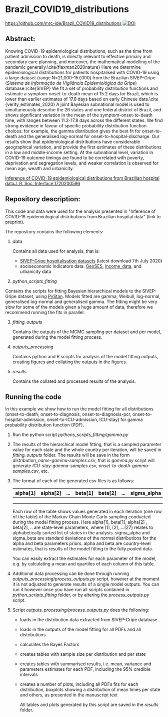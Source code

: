 # Brazil_COVID19_distributions 




https://github.com/mrc-ide/Brazil_COVID19_distributions [![DOI](https://zenodo.org/badge/279160599.svg)](https://zenodo.org/badge/latestdoi/279160599)

## Abstract:

Knowing COVID-19 epidemiological distributions, such as the time from patient admission to death, is directly relevant to effective primary and secondary care planning, and moreover, the mathematical modelling of the pandemic generally.\cite{flaxman2020nature} Here we determine epidemiological distributions for patients hospitalised with COVID-19 using a large dataset (range N=21,000-157,000) from the Brazilian SIVEP-Gripe (*Sistema  de  Informação  de  Vigilância  Epidemiológica  da  Gripe*) database.\cite{SIVEP} We fit a set of probability distribution functions and estimate a symptom-onset-to-death mean of 15.2 days for Brazil, which is lower than earlier estimates of 17.8 days based on early Chinese data.\cite {verity_estimates_2020} A joint Bayesian subnational model is used to simultaneously describe the 26 states and one federal district of Brazil, and shows significant variation in the mean of the symptom-onset-to-death time, with ranges between 11.2-17.8 days across the different states. We find strong evidence in favour of specific probability distribution function choices: for example, the gamma distribution gives the best fit for onset-to-death and the generalised log-normal for onset-to-hospital-discharge. Our results show that epidemiological distributions have considerable geographical variation, and provide the first estimates of these distributions in a low and middle-income setting. At the subnational level, variation in COVID-19 outcome timings are found to be correlated with poverty, deprivation and segregation levels, and weaker correlation is observed for mean age, wealth and urbanicity.

[Inference of COVID-19 epidemiological distributions from Brazilian hospital dataJ. R. Soc. Interface.1720200596](https://royalsocietypublishing.org/doi/abs/10.1098/rsif.2020.0596)

## Repository description:

This code and data were used for the analysis presented in "Inference of COVID-19 epidemiological distributions from Brazilian hospital data" (link to preprint).

The repository contains the following elements:

1. *data*

   Contains all data used for analysis, that is:

   * [SIVEP-Gripe hospitalisation datasets](https://opendatasus.saude.gov.br/dataset/bd-srag-2020) (latest download 7th July 2020)
   * socioeconomic indicators data: [GeoSES](https://journals.plos.org/plosone/article?id=10.1371/journal.pone.0232074#pone.0232074.s002), [income_data](https://www.ibge.gov.br/estatisticas/sociais/populacao/9109-projecao-da-populacao.html?=&t=resultados), and urbanicity data

2.  *python_scripts_fitting*

   Contains the scripts for fitting Bayesian hierarchical models to the SIVEP-Gripe dataset, using [PyStan](https://mc-stan.org/users/interfaces/pystan). Models fitted are gamma, Weibull, log-normal, generalised log-normal and generalised gamma. The fitting might be very slow for some of the models given a huge amount of data, therefore we recommend running the fits in parallel.

3. *fitting_outputs*

   Contains the outputs of the MCMC sampling per dataset and per model, generated during the model fitting process.

4. *outputs_processing*

   Contains python and R scripts for analysis of the model fitting outputs, creating figures and collating the outputs in the figures.

5. *results*

   Contains the collated and processed results of the analysis.

## Running the code

In this example we show how to run the model fitting for all distributions (onset-to-death, onset-to-diagnosis, onset-to-diagnosis-pcr, onset-to-hospital-admission, onset-to-ICU-admission, ICU-stay) for gamma probability distribution function (PDF).

1. Run the python script *pythons_scripts_fitting/gamma.py*

2. The results of the hierarchical model fitting, that is a sampled parameter value for each state and the whole country per iteration, will be saved in *fitting_outputs* folder. The results will be save in the form *distribution_name-gamma-samples.csv*, that is *gamma.py* script will generate *ICU-stay-gamma-samples.csv*, *onset-to-death-gamma-samples.csv*, etc.

3. The format of each of the generated csv files is as follows:

   | alpha[1] | alpha[2] | ...  | beta[1] | beta[2] | ...  | sigma_alpha | sigma_beta | alpha | beta |
   | -------- | -------- | ---- | ------- | ------- | ---- | ----------- | ---------- | ----- | ---- |
   |          |          |      |         |         |      |             |            |       |      |
   |          |          |      |         |         |      |             |            |       |      |
   |          |          |      |         |         |      |             |            |       |      |

   Each row of the table shows values generated in each iteration (one row of the table) of the Markov Chain Monte Carlo sampling conducted during the model fitting process. Here alpha[1], beta[1], alpha[2] , beta[2], .. are state-level parameters, where [1], [2],....[27] relates to alphabetically sorted list of states in the analysis. sigma_alpha and sigma_beta are standard deviations of the normal distributions for the alpha and beta parameters priors. alpha and beta are country-level estimates, that is results of the model fitting to the fully pooled data.

   You can easily extract the estimates for each parameter of the model, e.g. by calculating a mean and quartiles of each column of this table.

4. Additional data processing can be done through running *outputs_processing/process_outputs.py* script, however at the moment it is not adjusted to generate results of a single model outputs. You can run it however once you have run all scripts contained in *python_scripts_fitting* folder, or by altering the *process_outputs.py* script.

5. Script *outputs_processing/process_outputs.py* does the following:

   - loads in the distribution data extracted from SIVEP-Gripe database

   - loads in the outputs of the model fitting for all PDFs and all distributions

   - calculates the Bayes Factors

   - creates tables with sample size per distribution and per state

   - creates tables with summarised results, i.e. mean, variance and parameters estimates for each PDF, including the 95% credible intervals

   - creates a number of plots, including all PDFs fits for each distribution, boxplots showing a distribution of mean times per state and others, as presented in the manuscript text

     All tables and plots generated by this script are saved in the *results* folder.
